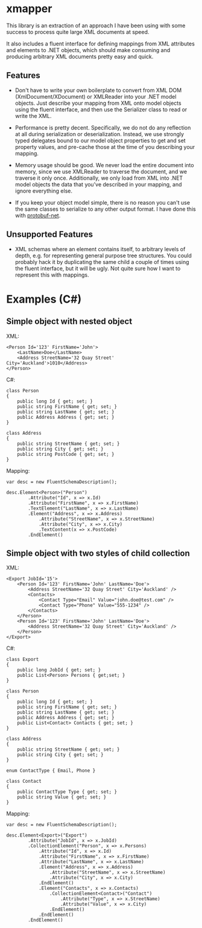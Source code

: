xmapper
=======

This library is an extraction of an approach I have been using with some success to process quite
large XML documents at speed.

It also includes a fluent interface for defining mappings from XML attributes and elements to .NET objects,
which should make consuming and producing arbitrary XML documents pretty easy and quick.


Features
--------

* Don't have to write your own boilerplate to convert from XML DOM (XmlDocument/XDocument) or XMLReader into
  your .NET model objects. Just describe your mapping from XML onto model objects using the fluent interface,
  and then use the Serializer class to read or write the XML.

* Performance is pretty decent. Specifically, we do not do any reflection at all during serialization or
  deserialization. Instead, we use strongly typed delegates bound to our model object properties to get and set
  property values, and pre-cache those at the time of you describing your mapping.

* Memory usage should be good. We never load the entire document into memory, since we use XMLReader to 
  traverse the document, and we traverse it only once. Additionally, we only load from XML into .NET model
  objects the data that you've described in your mapping, and ignore everything else.

* If you keep your object model simple, there is no reason you can't use the same classes to serialize to
  any other output format. I have done this with [protobuf-net](http://code.google.com/p/protobuf-net).


Unsupported Features
--------------------

* XML schemas where an element contains itself, to arbitrary levels of depth, e.g. for representing
  general purpose tree structures. You could probably hack it by duplicating the same child a couple of
  times using the fluent interface, but it will be ugly. Not quite sure how I want to represent this
  with mappings.
  

Examples (C#)
=============


Simple object with nested object
--------------------------------

XML:

    <Person Id='123' FirstName='John'>
        <LastName>Doe</LastName>
        <Address StreetName='32 Quay Street' City='Auckland'>1010</Address>
    </Person>

C#:

    class Person
    {
        public long Id { get; set; }
        public string FirstName { get; set; }
        public string LastName { get; set; }
        public Address Address { get; set; }
    }

    class Address
    {
        public string StreetName { get; set; }
        public string City { get; set; }
        public string PostCode { get; set; }
    }

Mapping:
    
    var desc = new FluentSchemaDescription();

    desc.Element<Person>("Person")
            .Attribute("Id", x => x.Id)
            .Attribute("FirstName", x => x.FirstName)
            .TextElement("LastName", x => x.LastName)
            .Element("Address", x => x.Address)
                .Attribute("StreetName", x => x.StreetName)
                .Attribute("City", x => x.City)
                .TextContent(x => x.PostCode)
            .EndElement()


Simple object with two styles of child collection
-------------------------------------------------

XML:

    <Export JobId='15'>
        <Person Id='123' FirstName='John' LastName='Doe'>
            <Address StreetName='32 Quay Street' City='Auckland' />
            <Contacts>
                <Contact Type="Email" Value="john.doe@test.com" />
                <Contact Type="Phone" Value="555-1234" />
            </Contacts>
        </Person>
        <Person Id='123' FirstName='John' LastName='Doe'>
            <Address StreetName='32 Quay Street' City='Auckland' />
        </Person>
    </Export>

C#:

    class Export
    {
        public long JobId { get; set; }
        public List<Person> Persons { get;set; }
    }

    class Person
    {
        public long Id { get; set; }
        public string FirstName { get; set; }
        public string LastName { get; set; }
        public Address Address { get; set; }
        public List<Contact> Contacts { get; set; }
    }

    class Address
    {
        public string StreetName { get; set; }
        public string City { get; set; }
    }

    enum ContactType { Email, Phone }

    class Contact
    {
        public ContactType Type { get; set; }
        public string Value { get; set; }
    }

Mapping:
    
    var desc = new FluentSchemaDescription();

    desc.Element<Export>("Export")
            .Attribute("JobId", x => x.JobId)
            .CollectionElement("Person", x => x.Persons)
                .Attribute("Id", x => x.Id)
                .Attribute("FirstName", x => x.FirstName)
                .Attribute("LastName", x => x.LastName)
                .Element("Address", x => x.Address)
                    .Attribute("StreetName", x => x.StreetName)
                    .Attribute("City", x => x.City)
                .EndElement()
                .Element("Contacts", x => x.Contacts)
                    .CollectionElement<Contact>("Contact")
                        .Attribute("Type", x => x.StreetName)
                        .Attribute("Value", x => x.City)
                    .EndElement()
                .EndElement()
            .EndElement()